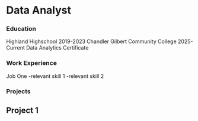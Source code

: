 # Data Analyst

### Education
Highland Highschool
2019-2023
Chandler Gilbert Community College
2025-Current
Data Analytics Certificate

### Work Experience
Job One
-relevant skill 1
-relevant skill 2

### Projects
Project 1
-
